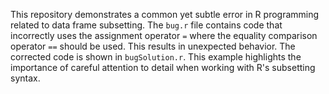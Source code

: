 This repository demonstrates a common yet subtle error in R programming related to data frame subsetting.  The `bug.r` file contains code that incorrectly uses the assignment operator `=` where the equality comparison operator `==` should be used. This results in unexpected behavior. The corrected code is shown in `bugSolution.r`.  This example highlights the importance of careful attention to detail when working with R's subsetting syntax.
